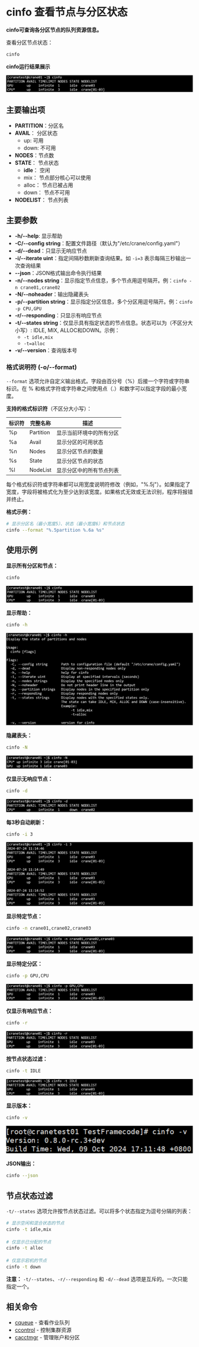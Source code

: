 # cinfo 查看节点与分区状态

**cinfo可查询各分区节点的队列资源信息。**

查看分区节点状态：
~~~bash
cinfo
~~~

**cinfo运行结果展示**

![cinfo](../images/cinfo/cinfo_running.png)

## 主要输出项

- **PARTITION**：分区名
- **AVAIL**： 分区状态
  - up: 可用
  - down: 不可用
- **NODES**：节点数
- **STATE**： 节点状态
  - **idle**： 空闲
  - mix： 节点部分核心可以使用
  - alloc： 节点已被占用
  - down： 节点不可用
- **NODELIST**： 节点列表

## 主要参数

- **-h/--help**: 显示帮助
- **-C/--config string**：配置文件路径（默认为"/etc/crane/config.yaml"）
- **-d/--dead**：只显示无响应节点
- **-i/--iterate uint**：指定间隔秒数刷新查询结果。如 `-i=3` 表示每隔三秒输出一次查询结果
- **--json**：JSON格式输出命令执行结果
- **-n/--nodes string**：显示指定节点信息，多个节点用逗号隔开。例：`cinfo -n crane01,crane02`
- **-N/--noheader**：输出隐藏表头
- **-p/--partition string**：显示指定分区信息，多个分区用逗号隔开。例：`cinfo -p CPU,GPU`
- **-r/--responding**：只显示有响应节点
- **-t/--states string**：仅显示具有指定状态的节点信息。状态可以为（不区分大小写）: IDLE, MIX, ALLOC和DOWN。示例：
  - `-t idle,mix`
  - `-t=alloc`
- **-v/--version**：查询版本号

### 格式说明符 (-o/--format)

`--format` 选项允许自定义输出格式。字段由百分号（%）后接一个字符或字符串标识。在 % 和格式字符或字符串之间使用点（.）和数字可以指定字段的最小宽度。

**支持的格式标识符**（不区分大小写）：

| 标识符 | 完整名称 | 描述 |
|--------|----------|------|
| %p | Partition | 显示当前环境中的所有分区 |
| %a | Avail | 显示分区的可用状态 |
| %n | Nodes | 显示分区节点的数量 |
| %s | State | 显示分区节点的状态 |
| %l | NodeList | 显示分区中的所有节点列表 |

每个格式标识符或字符串都可以用宽度说明符修改（例如，"%.5j"）。如果指定了宽度，字段将被格式化为至少达到该宽度。如果格式无效或无法识别，程序将报错并终止。

**格式示例：**
```bash
# 显示分区名（最小宽度5）、状态（最小宽度6）和节点状态
cinfo --format "%.5partition %.6a %s"
```

## 使用示例

**显示所有分区和节点：**
```bash
cinfo
```
![cinfo](../images/cinfo/cinfo_running.png)

**显示帮助：**
```bash
cinfo -h
```
![cinfo](../images/cinfo/cinfo_h.png)

**隐藏表头：**
```bash
cinfo -N
```
![cinfo](../images/cinfo/cinfo_n.png)

**仅显示无响应节点：**
```bash
cinfo -d
```
![cinfo](../images/cinfo/cinfo_d.png)

**每3秒自动刷新：**
```bash
cinfo -i 3
```
![cinfo](../images/cinfo/cinfo_i3.png)

**显示特定节点：**
```bash
cinfo -n crane01,crane02,crane03
```
![cinfo](../images/cinfo/cinfo_n123.png)

**显示特定分区：**
```bash
cinfo -p GPU,CPU
```
![cinfo](../images/cinfo/cinfo_p.png)

**仅显示有响应节点：**
```bash
cinfo -r
```
![cinfo](../images/cinfo/cinfo_r.png)

**按节点状态过滤：**
```bash
cinfo -t IDLE
```
![cinfo](../images/cinfo/cinfo_t.png)

**显示版本：**
```bash
cinfo -v
```
![cinfo](../images/cinfo/cinfo_v.png)

**JSON输出：**
```bash
cinfo --json
```

## 节点状态过滤

`-t/--states` 选项允许按节点状态过滤。可以将多个状态指定为逗号分隔的列表：

```bash
# 显示空闲和混合状态的节点
cinfo -t idle,mix

# 仅显示已分配的节点
cinfo -t alloc

# 仅显示宕机的节点
cinfo -t down
```

**注意：** `-t/--states`、`-r/--responding` 和 `-d/--dead` 选项是互斥的。一次只能指定一个。

## 相关命令

- [cqueue](cqueue.zh.md) - 查看作业队列
- [ccontrol](ccontrol.zh.md) - 控制集群资源
- [cacctmgr](cacctmgr.zh.md) - 管理账户和分区
